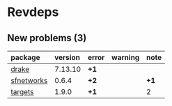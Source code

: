 # Revdeps

## New problems (3)

|package    |version |error  |warning |note   |
|:----------|:-------|:------|:-------|:------|
|[drake](problems.md#drake)|7.13.10 |__+1__ |        |       |
|[sfnetworks](problems.md#sfnetworks)|0.6.4   |__+2__ |        |__+1__ |
|[targets](problems.md#targets)|1.9.0   |__+1__ |        |2      |

